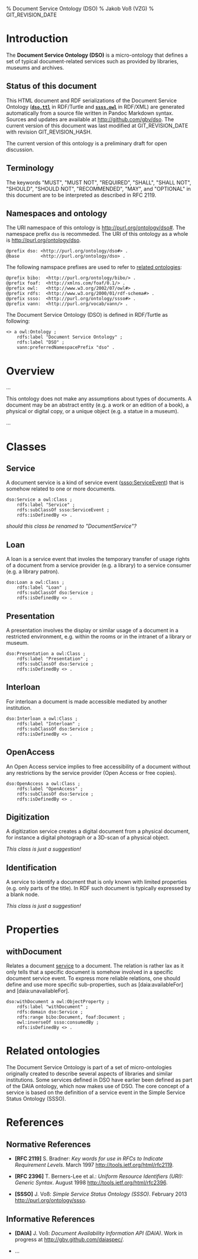 % Document Service Ontology (DSO)
% Jakob Voß (VZG)
% GIT_REVISION_DATE

# Introduction

The **Document Service Ontology (DSO)** is a micro-ontology that defines a set
of typical document-related services such as provided by libraries, museums and
archives.

## Status of this document

This HTML document and RDF serializations of the Document Service Ontology
([**`dso.ttl`**](dso.ttl) in RDF/Turtle and [**`ssss.owl`**](dso.owl) in
RDF/XML) are generated automatically from a source file written in Pandoc
Markdown syntax. Sources and updates are available at
<http://github.com/gbv/dso>. The current version of this document was last
modified at GIT_REVISION_DATE with revision GIT_REVISION_HASH.

The current version of this ontology is a preliminary draft for open
discussion.

## Terminology

The keywords "MUST", "MUST NOT", "REQUIRED", "SHALL", "SHALL NOT", "SHOULD",
"SHOULD NOT", "RECOMMENDED", "MAY", and "OPTIONAL" in this document are to be
interpreted as described in RFC 2119.

## Namespaces and ontology

The URI namespace of this ontology is <http://purl.org/ontology/dso#>. The
namespace prefix `dso` is recommeded. The URI of this ontology as a whole
is <http://purl.org/ontology/dso>.

    @prefix dso: <http://purl.org/ontology/dso#> .
    @base        <http://purl.org/ontology/dso> .

The following namspace prefixes are used to refer to [related ontologies]:

    @prefix bibo:  <http://purl.org/ontology/bibo/> .
    @prefix foaf:  <http://xmlns.com/foaf/0.1/> .
    @prefix owl:   <http://www.w3.org/2002/07/owl#> .
    @prefix rdfs:  <http://www.w3.org/2000/01/rdf-schema#> .
    @prefix ssso:  <http://purl.org/ontology/ssso#> .
    @prefix vann:  <http://purl.org/vocab/vann/> .

The Document Service Ontology (DSO) is defined in RDF/Turtle as following:

    <> a owl:Ontology ;
        rdfs:label "Document Service Ontology" ;
        rdfs:label "DSO" ;
        vann:preferredNamespacePrefix "dso" .


# Overview

...

This ontology does not make any assumptions about types of documents. A
document may be an abstract entity (e.g. a work or an edition of a book), a
physical or digital copy, or a unique object (e.g. a statue in a museum).

...


# Classes

## Service

[Service]: #service

A document service is a kind of service event ([ssso:ServiceEvent]) that is
somehow related to one or more documents.

    dso:Service a owl:Class ;
        rdfs:label "Service" ;
        rdfs:subClassOf ssso:ServiceEvent ;
        rdfs:isDefinedBy <> .

*should this class be renamed to "DocumentService"?*

[ssso:ServiceEvent]: http://purl.org/ontology/ssso#ServiceEvent

## Loan

[Loan]: #loan

A loan is a service event that involes the temporary transfer of usage rights
of a document from a service provider (e.g. a library) to a service consumer
(e.g. a library patron).

    dso:Loan a owl:Class ;
        rdfs:label "Loan" ;
        rdfs:subClassOf dso:Service ;
        rdfs:isDefinedBy <> .

## Presentation

[Presentation]: #presentation

A presentation involves the display or similar usage of a document in a
restricted environment, e.g.  within the rooms or in the intranet of a library
or museum.

    dso:Presentation a owl:Class ;
        rdfs:label "Presentation" ;
        rdfs:subClassOf dso:Service ;
        rdfs:isDefinedBy <> .

## Interloan

[Interloan]: #interloan

For interloan a document is made accessible mediated by another institution.

    dso:Interloan a owl:Class ;
        rdfs:label "Interloan" ;
        rdfs:subClassOf dso:Service ;
        rdfs:isDefinedBy <> .

## OpenAccess

[OpenAccess]: #openaccess

An Open Access service implies to free accessibility of a document without any
restrictions by the service provider (Open Access or free copies).

    dso:OpenAccess a owl:Class ;
        rdfs:label "OpenAccess" ;
        rdfs:subClassOf dso:Service ;
        rdfs:isDefinedBy <> .


## Digitization

[Digitization]: #digitization

A digitization service creates a digital document from a physical document, for
instance a digital photograph or a 3D-scan of a physical object.

*This class is just a suggestion!*


## Identification

A service to identify a document that is only known with limited properties
(e.g. only parts of the title). In RDF such document is typically expressed by
a blank node.

*This class is just a suggestion!*


# Properties

## withDocument

[withDocument]: #withdocument

Relates a document [service] to a document. The relation is rather lax as it
only tells that a specific document is somehow involved in a specific document
service event.  To express more reliable relations, one should define and use
more specific sub-properties, such as [daia:availableFor] and
[daia:unavailableFor].

    dso:withDocument a owl:ObjectProperty ;
        rdfs:label "withDocument" ;
        rdfs:domain dso:Service ;
        rdfs:range bibo:Document, foaf:Document ;
        owl:inverseOf ssso:consumedBy ;
        rdfs:isDefinedBy <> .


# Related ontologies

[related ontologies]: #related-ontologies

The Document Service Ontology is part of a set of micro-ontologies originally
created to describe several aspects of libraries and similar institutions. Some
services defined in DSO have earlier been defined as part of the DAIA ontology,
which now makes use of DSO. The core concept of a service is based on the definition
of a service event in the Simple Service Status Ontology (SSSO).


# References

## Normative References

* **[RFC 2119]** S. Bradner: *Key words for use in RFCs to Indicate Requirement Levels*. 
  March 1997 <http://tools.ietf.org/html/rfc2119>.

* **[RFC 2396]** T. Berners-Lee et al.: *Uniform Resource Identifiers (URI): Generic Syntax*.
  August 1998 <http://tools.ietf.org/html/rfc2396>.

* **[SSSO]** J. Voß: *Simple Service Status Ontology (SSSO)*.
  February 2013 <http://purl.org/ontology/ssso>.

## Informative References

* **[DAIA]** J. Voß: *Document Availability Information API (DAIA)*.
  Work in progress at <http://gbv.github.com/daiaspec/>.

* ...


